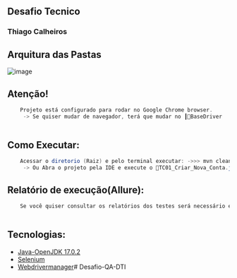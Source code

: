 <h2 align="left"> Desafio Tecnico</h2>
<h3 align="left">Thiago Calheiros</h3>

## Arquitura das Pastas

![image](https://github.com/calheirosQA/DesafioTecnico/assets/69566568/f78320a3-3037-4b66-a8d7-150c2c47e038)


## Atenção!
```java
    Projeto está configurado para rodar no Google Chrome browser. 
     -> Se quiser mudar de navegador, terá que mudar no ┃📜BaseDriver
      
```
## Como Executar:
```java
    Acessar o diretorio (Raiz) e pelo terminal executar: ->>> mvn clean test <<<-
     -> Ou Abra o projeto pela IDE e execute o 📜TC01_Criar_Nova_Conta.java ou 📜TC02_Login_E_Compra.java diretamente.
```
## Relatório de execução(Allure):
```java
    Se você quiser consultar os relatórios dos testes será necessário executar o commando  ->>> allure serve <<<-
     
```

## Tecnologias:

- [Java-OpenJDK 17.0.2](https://www.java.com/pt-BR/)
- [Selenium](https://mvnrepository.com/artifact/org.seleniumhq.selenium/selenium-java/4.8.0)
- [Webdrivermanager](https://mvnrepository.com/artifact/io.github.bonigarcia/webdrivermanager/5.3.2)# Desafio-QA-DTI
